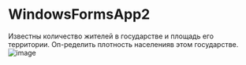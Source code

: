 # WindowsFormsApp2
Известны количество жителей в государстве и площадь его территории. Оп-ределить плотность населенияв этом государстве.
![image](https://user-images.githubusercontent.com/90183727/158971959-3138c3be-36a9-4618-a72f-cf99ba835800.png)
